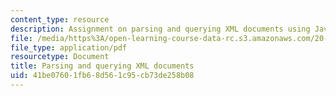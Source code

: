 ```yaml
---
content_type: resource
description: Assignment on parsing and querying XML documents using Java and XQuery.
file: /media/https%3A/open-learning-course-data-rc.s3.amazonaws.com/20-453j-biomedical-information-technology-fall-2008/41be07601fb68d561c95cb73de258b08_assignment2.pdf
file_type: application/pdf
resourcetype: Document
title: Parsing and querying XML documents
uid: 41be0760-1fb6-8d56-1c95-cb73de258b08
---
```

